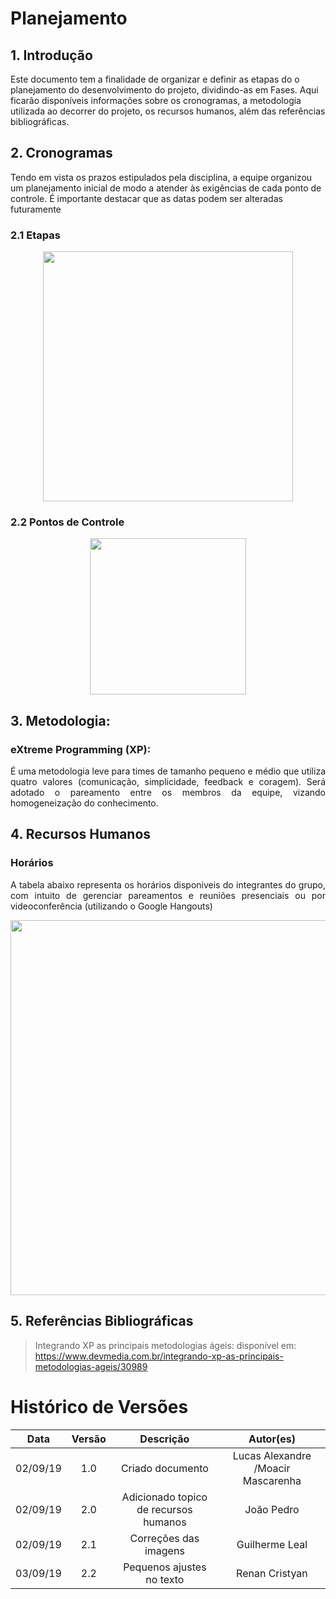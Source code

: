 # Planejamento


## 1. Introdução

<p align="justify">

Este documento tem a finalidade de organizar e definir as etapas do o planejamento do desenvolvimento do projeto, dividindo-as em Fases. Aqui ficarão disponíveis informações sobre os cronogramas, a metodologia utilizada ao decorrer do projeto, os recursos humanos, além das referências bibliográficas.
</p>

## 2. Cronogramas

Tendo em vista os prazos estipulados pela disciplina, a equipe organizou um planejamento inicial de modo a atender às exigências de cada ponto de controle. É importante destacar que as datas podem ser alteradas futuramente

### 2.1 Etapas

<p align="center"> 
          <img width="400px"  src="https://github.com/Requisitos2-2019/Waze/blob/master/docs/img/Planejamento1.jpg?raw=true">   
</p>

### 2.2 Pontos de Controle

<p align="center"> 
          <img width="250px"  src="https://github.com/Requisitos2-2019/Waze/blob/master/docs/img/Planejamento2.jpg?raw=true">   
</p>


## 3. Metodologia:

###  eXtreme Programming (XP):
<p align="justify">É uma metodologia leve para times de tamanho pequeno e médio que utiliza quatro valores (comunicação, simplicidade, feedback e coragem). Será adotado o pareamento entre os membros da equipe, vizando homogeneização do conhecimento.</p>

## 4. Recursos Humanos

### Horários

<p align="justify">A tabela abaixo representa os horários disponiveis do integrantes do grupo, com intuito de gerenciar pareamentos e reuniões presenciais ou por videoconferência (utilizando o Google Hangouts)</p>

<p align="center"> 
          <img width="600px"  src="https://github.com/Requisitos2-2019/Waze/blob/master/docs/img/horarios.jpg?raw=true">   
</p>


## 5. Referências Bibliográficas

>Integrando XP as principais metodologias ágeis: disponível em: https://www.devmedia.com.br/integrando-xp-as-principais-metodologias-ageis/30989


# Histórico de Versões

| Data | Versão | Descrição | Autor(es) |
|:--:|:--:|:--:|:--:|
|02/09/19|1.0| Criado documento |Lucas Alexandre /Moacir Mascarenha|
|02/09/19|2.0| Adicionado topico de recursos humanos |João Pedro|
|02/09/19|2.1| Correções das imagens |Guilherme Leal|
|03/09/19|2.2| Pequenos ajustes no texto |Renan Cristyan|